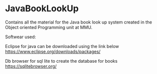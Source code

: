 # JavaBookLookUp
Contains all the material for the Java book look up system created in the Object oriented Programming unit at MMU. 

Softwear used:

Eclipse for java can be downloaded using the link below 
https://www.eclipse.org/downloads/packages/

Db browser for sql lite to create the database for books 
https://sqlitebrowser.org/
